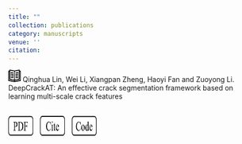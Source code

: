 ```yaml
---
title: ""
collection: publications
category: manuscripts
venue: ''
citation: 
---
```



<img src="../images/journal.png" alt="Alt text" width="25" height="25"> Qinghua Lin, Wei Li, Xiangpan Zheng, Haoyi Fan and Zuoyong Li. DeepCrackAT: An effective crack segmentation framework based on learning multi-scale crack features

<br>

<a href="https://www.sciencedirect.com/science/article/pii/S0952197623010606">
  <img src="../images/pdf.png" alt="PDF" width="50" height="40" style="display: inline-block; margin-right: 10px;"></a>
<a href="https://www.sciencedirect.com/science/article/pii/S0952197623010606">
  <img src="../images/cite.png" alt="Cite" width="50" height="40" style="display: inline-block; margin-right: 10px;"></a>
<a href="https://www.sciencedirect.com/science/article/pii/S0952197623010606">
  <img src="../images/code.png" alt="Code" width="50" height="40" style="display: inline-block; margin-right: 10px;"></a>
  


